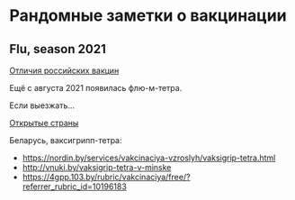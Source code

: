 # Рандомные заметки о вакцинации

## Flu, season 2021

[Отличия российских вакцин](https://biomolecula.ru/articles/mnogo-ne-znachit-khorosho-ultriks-grippol-sovigripp-chto-vybrat)

Ещё с августа 2021 появилась флю-м-тетра.

Если выезжать...

[Открытые страны](https://story.tutu.ru/open/)

Беларусь, ваксигрипп-тетра:
* https://nordin.by/services/vakcinaciya-vzroslyh/vaksigrip-tetra.html
* http://vnuki.by/vaksigrip-tetra-v-minske
* https://4gpp.103.by/rubric/vakcinaciya/free/?referrer_rubric_id=10196183
